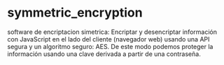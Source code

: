 # symmetric_encryption
software de encriptacion simetrica: Encriptar y desencriptar información con JavaScript en el lado del cliente (navegador web) usando una API segura y un algoritmo seguro: AES. De este modo podemos proteger la información usando una clave derivada a partir de una contraseña.
